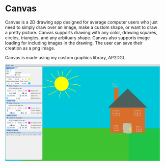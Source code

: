 # Canvas
Canvas is a 2D drawing app designed for average computer users who just need to simply draw over an image, make a custom shape, or want to draw a pretty picture. 
Canvas supports drawing with any color, drawing squares, circles, triangles, and any arbituary shape. Canvas also supports image loading for including
images in the drawing. The user can save their creation as a png image. 

Canvas is made using my custom graphics library, AP2DGL.

![](house.png)
